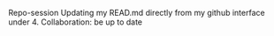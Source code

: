 Repo-session
Updating my READ.md directly from my github interface under 4. Collaboration: be up to date
